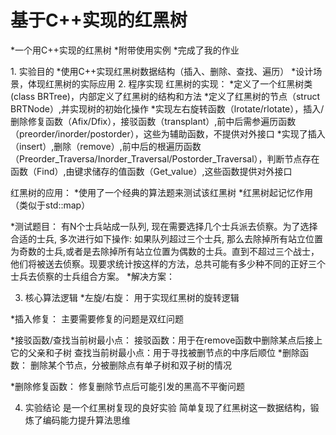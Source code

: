 <h1>基于C++实现的红黑树</h1>
*一个用C++实现的红黑树
*附带使用实例
*完成了我的作业
<p>
  1.	实验目的
  	 *使用C++实现红黑树数据结构（插入、删除、查找、遍历）
	 *设计场景，体现红黑树的实际应用
2.	程序实现
 红黑树的实现：
 *定义了一个红黑树类(class BRTree)，内部定义了红黑树的结构和方法
		*定义了红黑树的节点（struct BRTNode）,并实现树的初始化操作
		*实现左右旋转函数（lrotate/rlotate），插入/删除修复函数（Afix/Dfix），接驳函数（transplant）,前中后需参遍历函数（preorder/inorder/postorder），这些为辅助函数，不提供对外接口
		*实现了插入（insert）,删除（remove）,前中后的根遍历函数（Preorder_Traversa/Inorder_Traversal/Postorder_Traversal），判断节点存在函数（Find）,由键求储存的值函数（Get_value）,这些函数提供对外接口


红黑树的应用：
	*使用了一个经典的算法题来测试该红黑树
*红黑树起记忆作用（类似于std::map）

*测试题目：
有N个士兵站成一队列, 现在需要选择几个士兵派去侦察。为了选择合适的士兵, 多次进行如下操作: 如果队列超过三个士兵, 那么去除掉所有站立位置为奇数的士兵,或者是去除掉所有站立位置为偶数的士兵。直到不超过三个战士，他们将被送去侦察。现要求统计按这样的方法，总共可能有多少种不同的正好三个士兵去侦察的士兵组合方案。
*解决方案：
 


3.	核心算法逻辑
*左旋/右旋：
		用于实现红黑树的旋转逻辑
		 
*插入修复：
		主要需要修复的问题是双红问题
		 
*接驳函数/查找当前树最小点：
	接驳函数：用于在remove函数中删除某点后接上它的父亲和子树
		查找当前树最小点：用于寻找被删节点的中序后顺位
	*删除函数：
		删除某个节点，分被删除点有单子树和双子树的情况
		 
*删除修复函数：
		修复删除节点后可能引发的黑高不平衡问题
		 
		 
4.	实验结论
是一个红黑树复现的良好实验
简单复现了红黑树这一数据结构，锻炼了编码能力提升算法思维

</p>
